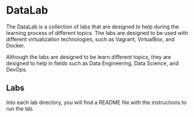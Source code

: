 # DataLab

The DataLab is a collection of labs that are designed to help during the learning process of different topics. The labs are designed to be used with different virtualization technologies, such as Vagrant, VirtualBox, and Docker.

Although the labs are designed to be learn different topics, they are designed to help in fields such as Data Engineering, Data Science, and DevOps.

## Labs

Into each lab directory, you will find a README file with the instructions to run the lab.

